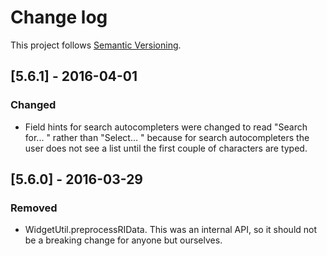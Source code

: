 # Change log

This project follows [Semantic Versioning](http://semver.org/).

## [5.6.1] - 2016-04-01
### Changed
- Field hints for search autocompleters were changed to read "Search for... "
  rather than "Select... " because for search autocompleters the user does not
  see a list until the first couple of characters are typed.

## [5.6.0] - 2016-03-29
### Removed
- WidgetUtil.preprocessRIData.  This was an internal API, so it should not be
  a breaking change for anyone but ourselves.

